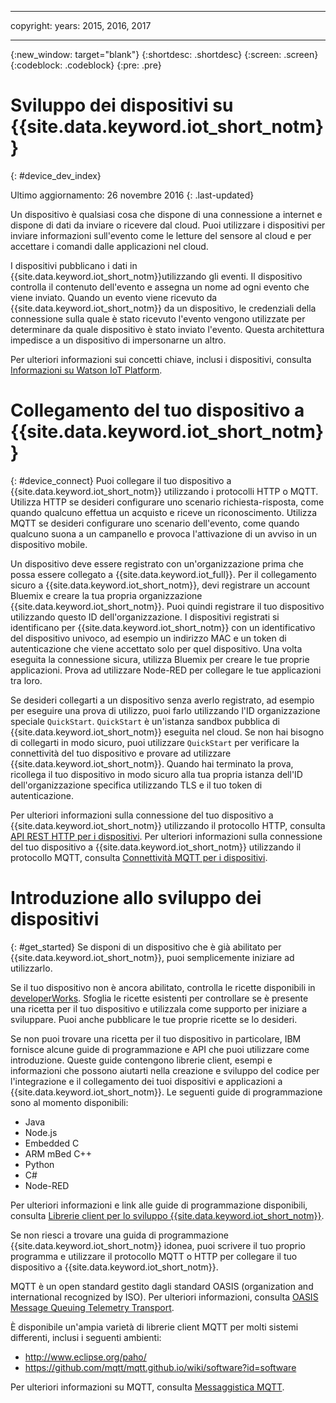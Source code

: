 ----

copyright:
  years: 2015, 2016, 2017

---

{:new_window: target="blank"}
{:shortdesc: .shortdesc}
{:screen: .screen}
{:codeblock: .codeblock}
{:pre: .pre}

# Sviluppo dei dispositivi su {{site.data.keyword.iot_short_notm}}
{: #device_dev_index}

Ultimo aggiornamento: 26 novembre 2016
{: .last-updated}

Un dispositivo è qualsiasi cosa che dispone di una connessione a internet e dispone di dati da inviare o ricevere dal cloud. Puoi utilizzare i dispositivi per inviare informazioni sull'evento come le letture del sensore al cloud e per accettare i comandi dalle applicazioni nel cloud.

I dispositivi pubblicano i dati in {{site.data.keyword.iot_short_notm}}utilizzando gli eventi. Il dispositivo controlla il contenuto dell'evento e assegna un nome ad ogni evento che viene inviato. Quando un evento viene ricevuto da {{site.data.keyword.iot_short_notm}} da un dispositivo, le credenziali della connessione sulla quale è stato ricevuto l'evento vengono utilizzate per determinare da quale dispositivo è stato inviato l'evento. Questa architettura impedisce a un dispositivo di impersonarne un altro.

Per ulteriori informazioni sui concetti chiave, inclusi i dispositivi, consulta [Informazioni su Watson IoT Platform](https://console.ng.bluemix.net/docs/services/IoT/iotplatform_overview.html#watsoniotplatform_importantconcepts).


# Collegamento del tuo dispositivo a {{site.data.keyword.iot_short_notm}}
{: #device_connect}
Puoi collegare il tuo dispositivo a {{site.data.keyword.iot_short_notm}} utilizzando i protocolli HTTP o MQTT. Utilizza HTTP se desideri configurare uno scenario richiesta-risposta, come quando qualcuno effettua un acquisto e riceve un riconoscimento. Utilizza MQTT se desideri configurare uno scenario dell'evento, come quando qualcuno suona a un campanello e provoca l'attivazione di un avviso in un dispositivo mobile.

Un dispositivo deve essere registrato con un'organizzazione prima che possa essere collegato a {{site.data.keyword.iot_full}}. Per il collegamento sicuro a {{site.data.keyword.iot_short_notm}}, devi registrare un account Bluemix e creare la tua propria organizzazione {{site.data.keyword.iot_short_notm}}. Puoi quindi registrare il tuo dispositivo utilizzando questo ID dell'organizzazione. I dispositivi registrati si identificano per {{site.data.keyword.iot_short_notm}} con un identificativo del dispositivo univoco, ad esempio un indirizzo MAC e un token di autenticazione che viene accettato solo per quel dispositivo. Una volta eseguita la connessione sicura, utilizza Bluemix per creare le tue proprie applicazioni. Prova ad utilizzare Node-RED per collegare le tue applicazioni tra loro.

Se desideri collegarti a un dispositivo senza averlo registrato, ad esempio per eseguire una prova di utilizzo, puoi farlo utilizzando l'ID organizzazione speciale `QuickStart`. `QuickStart` è un'istanza sandbox pubblica di {{site.data.keyword.iot_short_notm}} eseguita nel cloud. Se non hai bisogno di collegarti in modo sicuro, puoi utilizzare `QuickStart` per verificare la connettività del tuo dispositivo e provare ad utilizzare {{site.data.keyword.iot_short_notm}}. Quando hai terminato la prova, ricollega il tuo dispositivo in modo sicuro alla tua propria istanza dell'ID dell'organizzazione specifica utilizzando TLS e il tuo token di autenticazione.

Per ulteriori informazioni sulla connessione del tuo dispositivo a {{site.data.keyword.iot_short_notm}} utilizzando il protocollo HTTP, consulta [API REST HTTP per i dispositivi](https://console.ng.bluemix.net/docs/services/IoT/devices/api.html).
Per ulteriori informazioni sulla connessione del tuo dispositivo a {{site.data.keyword.iot_short_notm}} utilizzando il protocollo MQTT, consulta [Connettività MQTT per i dispositivi](https://console.ng.bluemix.net/docs/services/IoT/devices/mqtt.html).

# Introduzione allo sviluppo dei dispositivi
{: #get_started}
Se disponi di un dispositivo che è già abilitato per {{site.data.keyword.iot_short_notm}}, puoi semplicemente iniziare ad utilizzarlo.

Se il tuo dispositivo non è ancora abilitato, controlla le ricette disponibili in [developerWorks](https://developer.ibm.com/recipes/). Sfoglia le ricette esistenti per controllare se è presente una ricetta per il tuo dispositivo e utilizzala come supporto per iniziare a sviluppare. Puoi anche pubblicare le tue proprie ricette se lo desideri.

Se non puoi trovare una ricetta per il tuo dispositivo in particolare, IBM fornisce alcune guide di programmazione e API che puoi utilizzare come introduzione. Queste guide contengono librerie client, esempi e informazioni che possono aiutarti nella creazione e sviluppo del codice per l'integrazione e il collegamento dei tuoi dispositivi e applicazioni a {{site.data.keyword.iot_short_notm}}. Le seguenti guide di programmazione sono al momento disponibili:

- Java
- Node.js
- Embedded C
- ARM mBed C++
- Python
- C#
- Node-RED

Per ulteriori informazioni e link alle guide di programmazione disponibili, consulta [Librerie client per lo sviluppo {{site.data.keyword.iot_short_notm}}](../iot_platform_client_lib.html).

Se non riesci a trovare una guida di programmazione {{site.data.keyword.iot_short_notm}} idonea, puoi scrivere il tuo proprio programma e utilizzare il protocollo MQTT o HTTP per collegare il tuo dispositivo a {{site.data.keyword.iot_short_notm}}.

MQTT è un open standard gestito dagli standard OASIS (organization and international recognized by ISO). Per ulteriori informazioni, consulta [OASIS Message Queuing Telemetry Transport](https://www.oasis-open.org/committees/tc_home.php?wg_abbrev=mqtt).

È disponibile un'ampia varietà di librerie client MQTT per molti sistemi differenti, inclusi i seguenti ambienti:
- http://www.eclipse.org/paho/
- https://github.com/mqtt/mqtt.github.io/wiki/software?id=software

Per ulteriori informazioni su MQTT, consulta [Messaggistica MQTT](https://console.ng.bluemix.net/docs/services/IoT/reference/mqtt/index.html?pos=3).

